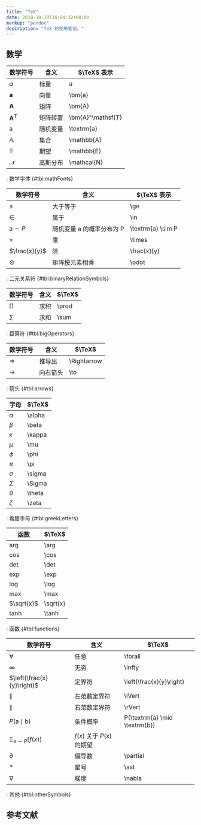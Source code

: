 ```yaml
---
title: "TeX"
date: 2018-10-28T16:04:32+08:00
markup: "pandoc"
description: "TeX 的使用笔记。"
---
```


## 数学

| 数学符号            | 含义     | $\TeX$ 表示         |
|---------------------|----------|---------------------|
| $a$                 | 标量     | a                   |
| $\bm{a}$            | 向量     | \\bm{a}             |
| $\bm{A}$            | 矩阵     | \\bm{A}             |
| $\bm{A}^\mathsf{T}$ | 矩阵转置 | \\bm{A}^\\mathsf{T} |
| $\textrm{a}$        | 随机变量 | \\textrm{a}         |
| $\mathbb{A}$        | 集合     | \\mathbb{A}         |
| $\mathbb{E}$        | 期望     | \\mathbb{E}         |
| $\mathcal{N}$       | 高斯分布 | \\mathcal{N}        |

: 数学字体 {#tbl:mathFonts}

| 数学符号            | 含义                      | $\TeX$ 表示         |
|---------------------|---------------------------|---------------------|
| $\ge$               | 大于等于                  | \\ge                |
| $\in$               | 属于                      | \\in                |
| $\textrm{a} \sim P$ | 随机变量 a 的概率分布为 P | \\textrm{a} \\sim P |
| $\times$            | 乘                        | \\times             |
| $\frac{x}{y}$       | 除                        | \\frac{x}{y}        |
| $\odot$             | 矩阵按元素相乘            | \\odot              |

: 二元关系符 {#tbl:binaryRelationSymbols}

| 数学符号 | 含义 | $\TeX$ |
|----------|------|--------|
| $\prod$  | 求积 | \\prod |
| $\sum$   | 求和 | \\sum  |

: 巨算符 {#tbl:bigOperators}

| 数学符号      | 含义     | $\TeX$       |
|---------------|----------|--------------|
| $\Rightarrow$ | 推导出   | \\Rightarrow |
| $\to$         | 向右箭头 | \\to         |

: 箭头 {#tbl:arrows}

| 字母     | $\TeX$  |
|----------|---------|
| $\alpha$ | \\alpha |
| $\beta$  | \\beta  |
| $\kappa$ | \\kappa |
| $\mu$    | \\mu    |
| $\phi$   | \\phi   |
| $\pi$    | \\pi    |
| $\sigma$ | \\sigma |
| $\Sigma$ | \\Sigma |
| $\theta$ | \\theta |
| $\zeta$  | \\zeta  |

: 希腊字母 {#tbl:greekLetters}

| 函数          | $\TeX$       |
|---------------|--------------|
| $\arg$        | \\arg        |
| $\cos$        | \\cos        |
| $\det$        | \\det        |
| $\exp$        | \\exp        |
| $\log$        | \\log        |
| $\max$        | \\max        |
| $\sqrt{x}$    | \\sqrt{x}    |
| $\tanh$       | \\tanh       |

: 函数 {#tbl:functions}

| 数学符号                                | 含义                               | $\TeX$                           |
|-----------------------------------------|------------------------------------|----------------------------------|
| $\forall$                               | 任意                               | \\forall                         |
| $\infty$                                | 无穷                               | \\infty                          |
| $\left(\frac{x}{y}\right)$              | 定界符                             | \\left(\\frac{x}{y}\\right)      |
| $\lVert$                                | 左范数定界符                       | \\lVert                          |
| $\rVert$                                | 右范数定界符                       | \\rVert                          |
| $P(\textrm{a} \mid \textrm{b})$         | 条件概率                           | P(\\textrm{a} \\mid \\textrm{b}) |
| $\mathbb{E}_{\textrm{x} \sim P} [f(x)]$ | $f(x)$ 关于 $P(\textrm{x})$ 的期望 |                                  |
| $\partial$                              | 偏导数                             | \\partial                        |
| $\ast$                                  | 星号                               | \\ast                            |
| $\nabla$                                | 梯度                               | \\nabla                          |

: 其他 {#tbl:otherSymbols}

## 参考文献
